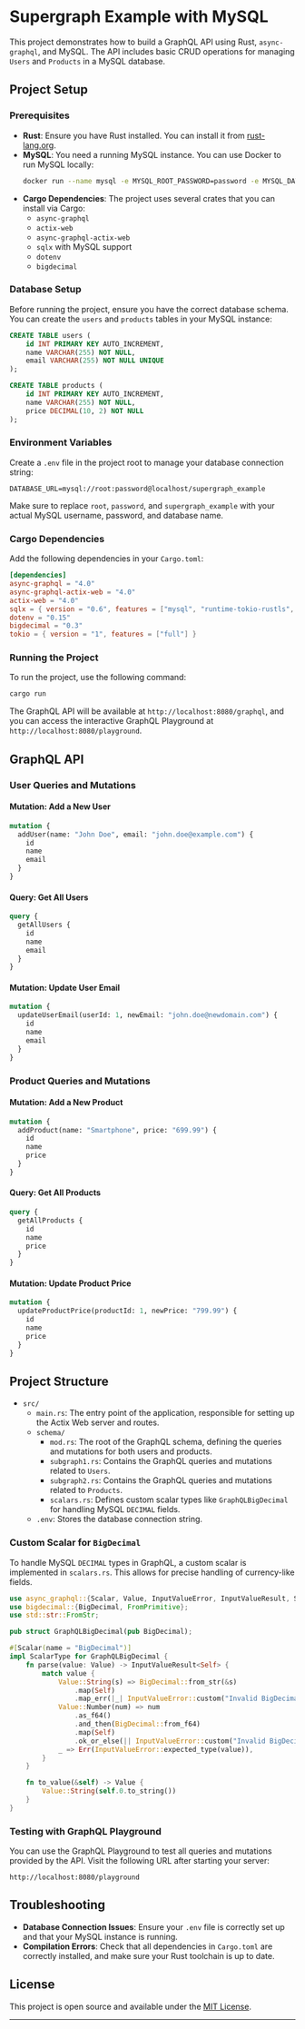 # **Supergraph Example with MySQL**

This project demonstrates how to build a GraphQL API using Rust, `async-graphql`, and MySQL. The API includes basic CRUD operations for managing `Users` and `Products` in a MySQL database.

## **Project Setup**

### **Prerequisites**

- **Rust**: Ensure you have Rust installed. You can install it from [rust-lang.org](https://www.rust-lang.org/).
- **MySQL**: You need a running MySQL instance. You can use Docker to run MySQL locally:
  ```bash
  docker run --name mysql -e MYSQL_ROOT_PASSWORD=password -e MYSQL_DATABASE=supergraph_example -p 3306:3306 -d mysql:latest
  ```
- **Cargo Dependencies**: The project uses several crates that you can install via Cargo:
  - `async-graphql`
  - `actix-web`
  - `async-graphql-actix-web`
  - `sqlx` with MySQL support
  - `dotenv`
  - `bigdecimal`

### **Database Setup**

Before running the project, ensure you have the correct database schema. You can create the `users` and `products` tables in your MySQL instance:

```sql
CREATE TABLE users (
    id INT PRIMARY KEY AUTO_INCREMENT,
    name VARCHAR(255) NOT NULL,
    email VARCHAR(255) NOT NULL UNIQUE
);

CREATE TABLE products (
    id INT PRIMARY KEY AUTO_INCREMENT,
    name VARCHAR(255) NOT NULL,
    price DECIMAL(10, 2) NOT NULL
);
```

### **Environment Variables**

Create a `.env` file in the project root to manage your database connection string:

```env
DATABASE_URL=mysql://root:password@localhost/supergraph_example
```

Make sure to replace `root`, `password`, and `supergraph_example` with your actual MySQL username, password, and database name.

### **Cargo Dependencies**

Add the following dependencies in your `Cargo.toml`:

```toml
[dependencies]
async-graphql = "4.0"
async-graphql-actix-web = "4.0"
actix-web = "4.0"
sqlx = { version = "0.6", features = ["mysql", "runtime-tokio-rustls", "macros"] }
dotenv = "0.15"
bigdecimal = "0.3"
tokio = { version = "1", features = ["full"] }
```

### **Running the Project**

To run the project, use the following command:

```bash
cargo run
```

The GraphQL API will be available at `http://localhost:8080/graphql`, and you can access the interactive GraphQL Playground at `http://localhost:8080/playground`.

## **GraphQL API**

### **User Queries and Mutations**

#### **Mutation: Add a New User**
```graphql
mutation {
  addUser(name: "John Doe", email: "john.doe@example.com") {
    id
    name
    email
  }
}
```

#### **Query: Get All Users**
```graphql
query {
  getAllUsers {
    id
    name
    email
  }
}
```

#### **Mutation: Update User Email**
```graphql
mutation {
  updateUserEmail(userId: 1, newEmail: "john.doe@newdomain.com") {
    id
    name
    email
  }
}
```

### **Product Queries and Mutations**

#### **Mutation: Add a New Product**
```graphql
mutation {
  addProduct(name: "Smartphone", price: "699.99") {
    id
    name
    price
  }
}
```

#### **Query: Get All Products**
```graphql
query {
  getAllProducts {
    id
    name
    price
  }
}
```

#### **Mutation: Update Product Price**
```graphql
mutation {
  updateProductPrice(productId: 1, newPrice: "799.99") {
    id
    name
    price
  }
}
```

## **Project Structure**

- `src/`
  - `main.rs`: The entry point of the application, responsible for setting up the Actix Web server and routes.
  - `schema/`
    - `mod.rs`: The root of the GraphQL schema, defining the queries and mutations for both users and products.
    - `subgraph1.rs`: Contains the GraphQL queries and mutations related to `Users`.
    - `subgraph2.rs`: Contains the GraphQL queries and mutations related to `Products`.
    - `scalars.rs`: Defines custom scalar types like `GraphQLBigDecimal` for handling MySQL `DECIMAL` fields.
  - `.env`: Stores the database connection string.

### **Custom Scalar for `BigDecimal`**

To handle MySQL `DECIMAL` types in GraphQL, a custom scalar is implemented in `scalars.rs`. This allows for precise handling of currency-like fields.

```rust
use async_graphql::{Scalar, Value, InputValueError, InputValueResult, ScalarType};
use bigdecimal::{BigDecimal, FromPrimitive};
use std::str::FromStr;

pub struct GraphQLBigDecimal(pub BigDecimal);

#[Scalar(name = "BigDecimal")]
impl ScalarType for GraphQLBigDecimal {
    fn parse(value: Value) -> InputValueResult<Self> {
        match value {
            Value::String(s) => BigDecimal::from_str(&s)
                .map(Self)
                .map_err(|_| InputValueError::custom("Invalid BigDecimal value")),
            Value::Number(num) => num
                .as_f64()
                .and_then(BigDecimal::from_f64)
                .map(Self)
                .ok_or_else(|| InputValueError::custom("Invalid BigDecimal value")),
            _ => Err(InputValueError::expected_type(value)),
        }
    }

    fn to_value(&self) -> Value {
        Value::String(self.0.to_string())
    }
}
```

### **Testing with GraphQL Playground**

You can use the GraphQL Playground to test all queries and mutations provided by the API. Visit the following URL after starting your server:

```
http://localhost:8080/playground
```

## **Troubleshooting**

- **Database Connection Issues**: Ensure your `.env` file is correctly set up and that your MySQL instance is running.
- **Compilation Errors**: Check that all dependencies in `Cargo.toml` are correctly installed, and make sure your Rust toolchain is up to date.

## **License**

This project is open source and available under the [MIT License](LICENSE).

---

